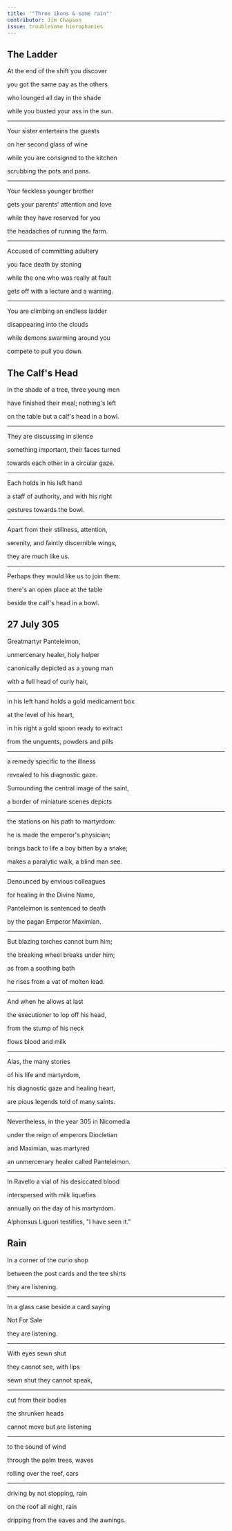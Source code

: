 ```yaml
---
title: '"Three ikons & some rain"'
contributor: Jim Chapson
issue: troublesome hierophanies
---
```


## The Ladder

At the end of the shift you discover

you got the same pay as the others

who lounged all day in the shade

while you busted your ass in the sun.

---

Your sister entertains the guests

on her second glass of wine

while you are consigned to the kitchen

scrubbing the pots and pans.

---

Your feckless younger brother

gets your parents' attention and love

while they have reserved for you

the headaches of running the farm.

---

Accused of committing adultery

you face death by stoning

while the one who was really at fault

gets off with a lecture and a warning.

---

You are climbing an endless ladder

disappearing into the clouds

while demons swarming around you

compete to pull you down.

## The Calf's Head

In the shade of a tree, three young men

have finished their meal; nothing's left

on the table but a calf's head in a bowl.

---

They are discussing in silence

something important, their faces turned

towards each other in a circular gaze.

---

Each holds in his left hand

a staff of authority, and with his right

gestures towards the bowl.

---

Apart from their stillness, attention,

serenity, and faintly discernible wings,

they are much like us.

---

Perhaps they would like us to join them:

there's an open place at the table

beside the calf's head in a bowl.

## 27 July 305

Greatmartyr Panteleimon,

unmercenary healer, holy helper

canonically depicted as a young man

with a full head of curly hair,

---

in his left hand holds a gold medicament box

at the level of his heart,

in his right a gold spoon ready to extract

from the unguents, powders and pills

---

a remedy specific to the illness

revealed to his diagnostic gaze.

Surrounding the central image of the saint,

a border of miniature scenes depicts

---

the stations on his path to martyrdom:

he is made the emperor's physician;

brings back to life a boy bitten by a snake;

makes a paralytic walk, a blind man see.

---

Denounced by envious colleagues

for healing in the Divine Name,

Panteleimon is sentenced to death

by the pagan Emperor Maximian.

---

But blazing torches cannot burn him;

the breaking wheel breaks under him;

as from a soothing bath

he rises from a vat of molten lead.

---

And when he allows at last

the executioner to lop off his head,

from the stump of his neck

flows blood and milk

---

Alas, the many stories

of his life and martyrdom,

his diagnostic gaze and healing heart,

are pious legends told of many saints.

---

Nevertheless, in the year 305 in Nicomedia

under the reign of emperors Diocletian

and Maximian, was martyred

an unmercenary healer called Panteleimon.

---

In Ravello a vial of his desiccated blood

interspersed with milk liquefies

annually on the day of his martyrdom.

Alphonsus Liguori testifies, "I have seen it."

## Rain

In a corner of the curio shop

between the post cards and the tee shirts

they are listening.

---

In a glass case beside a card saying

Not For Sale

they are listening.

---

With eyes sewn shut

they cannot see, with lips

sewn shut they cannot speak,

---

cut from their bodies

the shrunken heads

cannot move but are listening

---

to the sound of wind

through the palm trees, waves

rolling over the reef, cars

---

driving by not stopping, rain

on the roof all night, rain

dripping from the eaves and the awnings.
